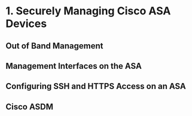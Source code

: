 # 1. Securely Managing Cisco ASA Devices

## Out of Band Management

## Management Interfaces on the ASA

## Configuring SSH and HTTPS Access on an ASA

## Cisco ASDM

